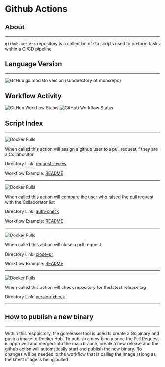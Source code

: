 # Github Actions

## About
--- 
`github-actions` repository is a collection of Go scripts used to preform tasks within a CI/CD pipeline 

## Language Version
---
![GitHub go.mod Go version (subdirectory of monorepo)](https://img.shields.io/github/go-mod/go-version/jackstockley89/github-actions?filename=go.mod&style=for-the-badge)


## Workflow Activity
![GitHub Workflow Status](https://img.shields.io/github/actions/workflow/status/jackstockley89/github-actions/go-releaser.yaml?label=Release%20Build&style=for-the-badge)
![GitHub Workflow Status](https://img.shields.io/github/actions/workflow/status/jackstockley89/github-actions/nightly-build.yaml?label=Nightly%20Build&style=for-the-badge)


## Script Index
--- 
![Docker Pulls](https://img.shields.io/docker/pulls/jackstock8904/request-review?label=request-review%20docker%20pulls%20&style=for-the-badge)

When called this action will assign a github user to a pull request if they are a Collaborator

Directory Link: [request-review](https://github.com/jackstockley89/github-actions/tree/main/request-review)

Workflow Example: [README](https://github.com/jackstockley89/github-actions/tree/main/assignee/README.md)

---
![Docker Pulls](https://img.shields.io/docker/pulls/jackstock8904/auth-check?label=auth-check%20docker%20pulls%20&style=for-the-badge)

When called this action will compare the user who raised the pull request with the Collaborator list

Directory Link: [auth-check](https://github.com/jackstockley89/github-actions/tree/main/auth-check)

Workflow Example: [README](https://github.com/jackstockley89/github-actions/tree/main/auth-check/README.md)

---
![Docker Pulls](https://img.shields.io/docker/pulls/jackstock8904/close-pr?label=close-pr%20docker%20pulls%20&style=for-the-badge)

When called this action will close a pull request 

Directory Link: [close-pr](https://github.com/jackstockley89/github-actions/tree/main/close-pr)

Workflow Example: [README](https://github.com/jackstockley89/github-actions/tree/main/close-pr/README.md)

---
![Docker Pulls](https://img.shields.io/docker/pulls/jackstock8904/version-check?label=version-check%20docker%20pulls&style=for-the-badge)

When called this action will check repository for the latest release tag

Directory Link: [version-check](https://github.com/jackstockley89/github-actions/tree/main/version-check)

---

## How to publish a new binary
---
Within this respoistory, the goreleaser tool is used to create a Go binary and push a image to Docker Hub. To publish a new binary once the Pull Request is approved and merged into the main branch, create a new release and the github action will automatically start and publish the new binary. No changes will be needed to the workflow that is calling the image aslong as the latest image is being pulled